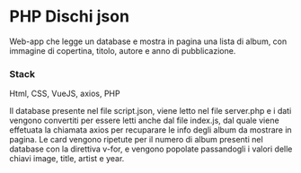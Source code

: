 # PHP Dischi json

Web-app che legge un database e mostra in pagina una lista di album, con immagine di copertina, titolo, autore e anno di pubblicazione.

### Stack
Html, CSS, VueJS, axios, PHP

Il database presente nel file script.json, viene letto nel file server.php e i dati vengono convertiti per essere letti anche dal file index.js, dal quale viene effetuata la chiamata axios per recuparare le info degli album da mostrare in pagina.
Le card vengono ripetute per il numero di album presenti nel database con la direttiva v-for, e vengono popolate passandogli i valori delle chiavi image, title, artist e year.

